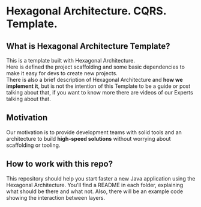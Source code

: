 # Hexagonal Architecture. CQRS. Template.

## What is Hexagonal Architecture Template?

This is a template built with Hexagonal Architecture.   
Here is defined the project scaffolding and some basic dependencies to make it easy for devs to create new projects.        
There is also a brief description of Hexagonal Architecture and **how we implement it**, but is not the intention of this Template to be a guide or post talking about that, 
if you want to know more there are videos of our Experts talking about that. 

## Motivation

Our motivation is to provide development teams with solid tools and an architecture to build **high-speed solutions** without worrying about scaffolding or tooling.

## How to work with this repo?

This repository should help you start faster a new Java application using the Hexagonal Architecture.
You'll find a README in each folder, explaining what should be there and what not.
Also, there will be an example code showing the interaction between layers. 

